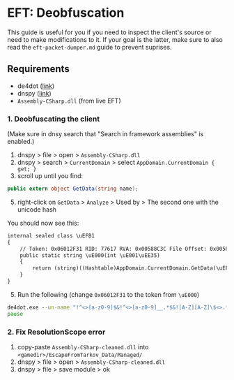 # EFT: Deobfuscation

This guide is useful for you if you need to inspect the client's source or need
to make modifications to it. If your goal is the latter, make sure to also read
the `eft-packet-dumper.md` guide to prevent suprises.

## Requirements

- de4dot ([link](https://github.com/spt-haru/de4dot))
- dnspy ([link](https://github.com/spt-haru/dnspy))
- `Assembly-CSharp.dll` (from live EFT)

### 1. Deobfuscating the client

(Make sure in dnsy search that "Search in framework assemblies" is enabled.)

1. dnspy > file > open > `Assembly-CSharp.dll`
2. dnspy > search > `CurrentDomain` > select `AppDomain.CurrentDomain { get; }`
4. scroll up until you find:

```cs
public extern object GetData(string name);
```

5. right-click on `GetData` > `Analyze` > Used by > The second one with the unicode hash

You should now see this:

```cmd
internal sealed class \uEFB1
{
	// Token: 0x06012F31 RID: 77617 RVA: 0x00588C3C File Offset: 0x00586E3C
	public static string \uE000(int \uE001\uEE35)
	{
		return (string)((Hashtable)AppDomain.CurrentDomain.GetData(\uEFB1.\uE002))[\uE001\uEE35];
	}
}
```

5. Run the following (change `0x06012F31` to the token from `\uE000`)

```cmd
de4dot.exe --un-name "!^<>[a-z0-9]$&!^<>[a-z0-9]__.*$&![A-Z][A-Z]\$<>.*$&^[a-zA-Z_<{$][a-zA-Z_0-9<>{}$.`-]*$" "Assembly-CSharp.dll" --strtyp delegate --strtok 0x06012F31
pause
```

### 2. Fix ResolutionScope error

1. copy-paste `Assembly-CSharp-cleaned.dll` into `<gamedir>/EscapeFromTarkov_Data/Managed/`
2. dnspy > file > open > `Assembly-CSharp-cleaned.dll`
3. dnspy > file > save module > ok
